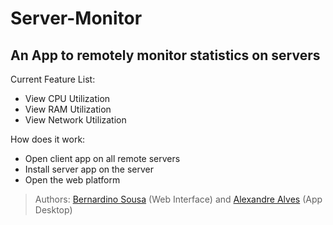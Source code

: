  # Server-Monitor
 
 
  An App to remotely monitor statistics on servers
 ------------

 Current Feature List:
* View CPU Utilization
* View RAM Utilization
* View Network Utilization

 How does it work:
* Open client app on all remote servers
* Install server app on the server
* Open the web platform

> Authors: [Bernardino Sousa](https://github.com/Bernardino18) (Web Interface) and [Alexandre Alves](https://github.com/guitarplr92) (App Desktop)
